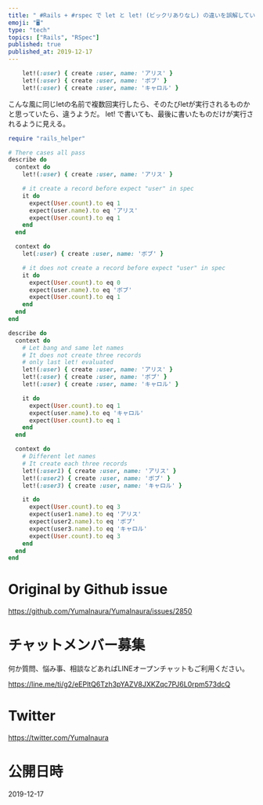 ```yaml
---
title: " #Rails + #rspec で let と let! (ビックリありなし) の違いを誤解していた。遅延評価ってなによ？"
emoji: "🖥"
type: "tech"
topics: ["Rails", "RSpec"]
published: true
published_at: 2019-12-17
---
```


```rb
    let!(:user) { create :user, name: 'アリス' }
    let!(:user) { create :user, name: 'ボブ' }
    let!(:user) { create :user, name: 'キャロル' }
```

こんな風に同じletの名前で複数回実行したら、そのたびletが実行されるものかと思っていたら、違うようだ。
let! で書いても、最後に書いたものだけが実行されるように見える。

```rb
require "rails_helper"

# There cases all pass
describe do
  context do
    let!(:user) { create :user, name: 'アリス' }

    # it create a record before expect "user" in spec
    it do
      expect(User.count).to eq 1
      expect(user.name).to eq 'アリス'
      expect(User.count).to eq 1
    end
  end

  context do
    let(:user) { create :user, name: 'ボブ' }

    # it does not create a record before expect "user" in spec
    it do
      expect(User.count).to eq 0
      expect(user.name).to eq 'ボブ'
      expect(User.count).to eq 1
    end
  end
end

describe do
  context do
    # Let bang and same let names
    # It does not create three records
    # only last let! evaluated
    let!(:user) { create :user, name: 'アリス' }
    let!(:user) { create :user, name: 'ボブ' }
    let!(:user) { create :user, name: 'キャロル' }

    it do
      expect(User.count).to eq 1
      expect(user.name).to eq 'キャロル'
      expect(User.count).to eq 1
    end
  end

  context do
    # Different let names
    # It create each three records
    let!(:user1) { create :user, name: 'アリス' }
    let!(:user2) { create :user, name: 'ボブ' }
    let!(:user3) { create :user, name: 'キャロル' }

    it do
      expect(User.count).to eq 3
      expect(user1.name).to eq 'アリス'
      expect(user2.name).to eq 'ボブ'
      expect(user3.name).to eq 'キャロル'
      expect(User.count).to eq 3
    end
  end
end

```

# Original by Github issue

https://github.com/YumaInaura/YumaInaura/issues/2850








<!-- Update From Qiita API -->

# チャットメンバー募集


何か質問、悩み事、相談などあればLINEオープンチャットもご利用ください。

https://line.me/ti/g2/eEPltQ6Tzh3pYAZV8JXKZqc7PJ6L0rpm573dcQ





# Twitter


https://twitter.com/YumaInaura


<!-- Update From Qiita API -->



# 公開日時

2019-12-17
